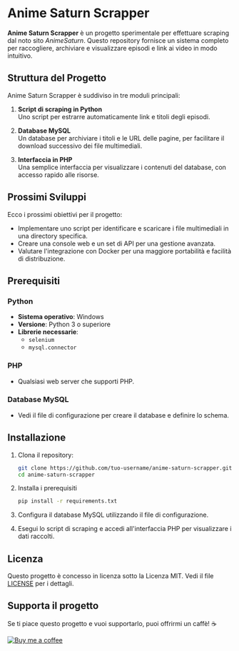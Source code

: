 # Anime Saturn Scrapper

**Anime Saturn Scrapper** è un progetto sperimentale per effettuare scraping dal noto sito *AnimeSaturn*. Questo repository fornisce un sistema completo per raccogliere, archiviare e visualizzare episodi e link ai video in modo intuitivo.

## Struttura del Progetto

Anime Saturn Scrapper è suddiviso in tre moduli principali:

1. **Script di scraping in Python**  
   Uno script per estrarre automaticamente link e titoli degli episodi.
   
2. **Database MySQL**  
   Un database per archiviare i titoli e le URL delle pagine, per facilitare il download successivo dei file multimediali.
   
3. **Interfaccia in PHP**  
   Una semplice interfaccia per visualizzare i contenuti del database, con accesso rapido alle risorse.

## Prossimi Sviluppi

Ecco i prossimi obiettivi per il progetto:

- Implementare uno script per identificare e scaricare i file multimediali in una directory specifica.
- Creare una console web e un set di API per una gestione avanzata.
- Valutare l'integrazione con Docker per una maggiore portabilità e facilità di distribuzione.

## Prerequisiti

### Python
- **Sistema operativo**: Windows
- **Versione**: Python 3 o superiore
- **Librerie necessarie**:  
  - `selenium`
  - `mysql.connector`

### PHP
- Qualsiasi web server che supporti PHP.

### Database MySQL
- Vedi il file di configurazione per creare il database e definire lo schema.

## Installazione

1. Clona il repository:
   ```bash
   git clone https://github.com/tuo-username/anime-saturn-scrapper.git
   cd anime-saturn-scrapper

2. Installa i prerequisiti
   ```bash
   pip install -r requirements.txt

3. Configura il database MySQL utilizzando il file di configurazione.

4. Esegui lo script di scraping e accedi all'interfaccia PHP per visualizzare i dati raccolti.

## Licenza

Questo progetto è concesso in licenza sotto la Licenza MIT. Vedi il file [LICENSE](LICENSE) per i dettagli.

## Supporta il progetto
Se ti piace questo progetto e vuoi supportarlo, puoi offrirmi un caffè! ☕

[![Buy me a coffee](https://img.shields.io/badge/Buy%20Me%20a%20Coffee-donate-yellow?style=flat-square&logo=buy-me-a-coffee)](https://buymeacoffee.com/CassielVandisse)
